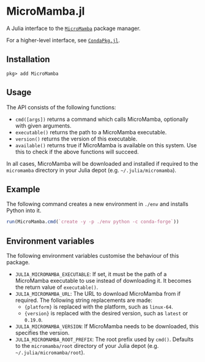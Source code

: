 # MicroMamba.jl

A Julia interface to the [`MicroMamba`](https://mamba.readthedocs.io/en/latest/user_guide/micromamba.html) package manager.

For a higher-level interface, see [`CondaPkg.jl`](https://github.com/cjdoris/CondaPkg.jl).

## Installation

```
pkg> add MicroMamba
```

## Usage

The API consists of the following functions:
- `cmd([args])` returns a command which calls MicroMamba, optionally with given arguments.
- `executable()` returns the path to a MicroMamba executable.
- `version()` returns the version of this executable.
- `available()` returns true if MicroMamba is available on this system. Use this to check if the above functions will succeed.

In all cases, MicroMamba will be downloaded and installed if required to the `micromamba` directory in your Julia depot (e.g. `~/.julia/micromamba`).

## Example

The following command creates a new environment in `./env` and installs Python into it.

```julia
run(MicroMamba.cmd(`create -y -p ./env python -c conda-forge`))
```

## Environment variables

The following environment variables customise the behaviour of this package.
- `JULIA_MICROMAMBA_EXECUTABLE`: If set, it must be the path of a MicroMamba executable to
  use instead of downloading it. It becomes the return value of `executable()`.
- `JULIA_MICROMAMBA_URL`: The URL to download MicroMamba from if required.
  The following string replacements are made:
  - `{platform}` is replaced with the platform, such as `linux-64`.
  - `{version}` is replaced with the desired version, such as `latest` or `0.19.0`.
- `JULIA_MICROMAMBA_VERSION`: If MicroMamba needs to be downloaded, this specifies the version.
- `JULIA_MICROMAMBA_ROOT_PREFIX`: The root prefix used by `cmd()`. Defaults to the `micromamba/root` directory of your Julia depot (e.g. `~/.julia/micromamba/root`).
